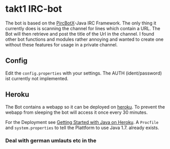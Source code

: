 # takt1 IRC-bot
The bot is based on the [PircBotX](https://code.google.com/p/pircbotx/)-Java IRC Framework. The only thing it currently does is scanning the channel for lines which contain a URL. The Bot will then retrieve and post the title of the Url in the channel. I found other bot functions and modules rather annoying and wanted to create one without these features for usage in a private channel.

## Config
Edit the `config.properties` with your settings. The AUTH (ident/password) ist currently not implemented.

## Heroku
The Bot contains a webapp so it can be deployed on [heroku](https://heroku.com). To prevent the webapp from sleeping the bot will access it once every 30 minutes. 

For the Deployment see [Getting Started with Java on Heroku](https://devcenter.heroku.com/articles/getting-started-with-java). A `Procfile` and `system.properties` to tell the Plattform to use Java 1.7. already exists.

### Deal with german umlauts etc in the <title> Tag
Use UTF-8 as LANG environment variable:

    heroku config:add LANG=en_US.UTF-8